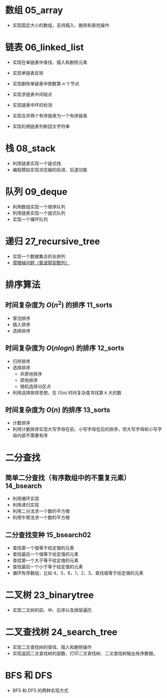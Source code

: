 # 数组 05_array

- 实现固定大小的数组，支持插入、删除和查找操作

# 链表 06_linked_list

- 实现在单链表中查找、插入和删除元素
- 实现单链表反转
- 实现删除单链表中倒数第 n 个节点
- 实现求链表中间结点

- 实现链表中环的检测
- 实现合并两个有序链表为一个有序链表
- 实现利用链表判断回文字符串

# 栈 08_stack

- 利用链表实现一个链式栈
- 编程模拟实现浏览器的前进、后退功能

# 队列 09_deque

- 利用数组实现一个顺序队列
- 利用链表实现一个链式队列
- 实现一个循环队列

# 递归 27_recursive_tree

- 实现一个数据集合的全排列
- [爬楼梯问题（斐波那契数列）](https://github.com/hotheat/LeetCode/tree/master/070.%20Climbing%20Stairs)

# 排序算法

## 时间复杂度为 $O(n^2)$ 的排序 11_sorts

- 冒泡排序
- 插入排序
- 选择排序

## 时间复杂度为 $O(nlogn)$ 的排序 12_sorts

- 归并排序
- 选择排序
  - 非原地排序
  - 原地排序
  - 随机选择分区点
- 利用选择排序思想，在 $O(n)$ 时间复杂度寻找第 $k ​$ 大的数

## 时间复杂度为 $O(n)$ 的排序 13_sorts

- 计数排序
- 利用计数排序实现大写字母在前，小写字母在后的排序，但大写字母和小写字母内部不需要有序

# 二分查找 

## 简单二分查找（有序数组中的不重复元素）14_bsearch

- 利用循环实现
- 利用递归实现
- 利用二分法求一个数的平方根
- 利用牛顿法求一个数的平方根

## 二分查找变种 15_bsearch02

- 查找第一个值等于给定值的元素
- 查找最后一个值等于给定值的元素
- 查找第一个大于等于给定值的元素
- 查找最后一个小于等于给定值的元素
- 循环有序数组，比如 4，5，6，1，2，3，查找值等于给定值的元素

# 二叉树 23_binarytree

- 实现二叉树的前、中、后序以及按层遍历

# 二叉查找树 24_search_tree

- 实现二叉查找树的查找、插入和删除操作
- 实现返回二叉查找树的层数、打印二叉查找树、二叉查找树输出有序数据。

# BFS 和 DFS

- BFS 和 DFS 的两种实现方式


